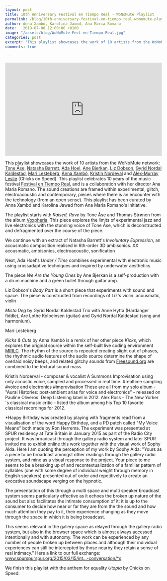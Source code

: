 ```yaml
---
layout: post
title: 10th Anniversary Festival en Tiempo Real - WoNoMute Playlist
permalink: /blog/10th-anniversary-festival-en-tiempo-real-wonomute-playlist/
author: Anna Xambó, Karolina Jawad, Ana Maria Romano
date:   2019-07-08 12:00:00 +0100
image: "/assets/blog/WoNoMute-Fest-en-Tiempo-Real.jpg"
categories: post
excerpt: "This playlist showcases the work of 10 artists from the WoNoMute network: Tone Åse, Natasha Barrett, Ada Hoel, Ane Bjerkan, Liz Dobson, Gyrid Nordal Kaldestad, Mari Lesteberg, Anna Xambó, Kristin Nordeval and Alex-Murray Leslie (Chicks on Speed). This playlist celebrates 10 years of the music festival Festival en Tiempo Real, and is a collaboration with her director Ana Maria Romano. The sound creations are framed within experimental, glitch, electroacoustic and contemporary, pieces where there is an encounter with the technology (from an open sense). This playlist has been curated by Anna Xambó and Karolina Jawad from Ana Maria Romano's initiative."
comments: true

---
```



<!-- <figure style="float:left;margin-right:15px;max-width:40%">
   <img src="/assets/blog/WoNoMute-Fest-en-Tiempo-Real.jpg"
      alt="WoNoMute + Fest en Tiempo Real 10 Años / 10 Years"/>
   <figcaption>WoNoMute + Fest en Tiempo Real 10 Años / 10 Years </figcaption>
</figure> -->

<iframe width="100%" height="300" scrolling="no" frameborder="no" allow="autoplay" src="https://w.soundcloud.com/player/?url=https%3A//api.soundcloud.com/playlists/818348265%3Fsecret_token%3Ds-6tpgC&color=%23ff5500&auto_play=false&hide_related=false&show_comments=true&show_user=true&show_reposts=false&show_teaser=true&visual=true"></iframe>

<br />

This playlist showcases the work of 10 artists from the WoNoMute network: [Tone Åse](), [Natasha Barrett](), [Ada Hoel](), [Ane Bjerkan](), [Liz Dobson](), [Gyrid Nordal Kaldestad](), [Mari Lesteberg](), [Anna Xambó](), [Kristin Nordeval]() and [Alex-Murray Leslie]() (Chicks on Speed). This playlist celebrates 10 years of the music festival [Festival en Tiempo Real](https://tiemporealyladob.wordpress.com/), and is a collaboration with her director Ana Maria Romano. The sound creations are framed within experimental, glitch, electroacoustic and contemporary, pieces where there is an encounter with the technology (from an open sense). This playlist has been curated by Anna Xambó and Karolina Jawad from Ana Maria Romano's initiative.

The playlist starts with *Raised, Rave* by Tone Åse and Thomas Strønen from the album [Voxpheria](https://www.discogs.com/Tone-Åse-Thomas-Strønen-Voxpheria/release/3406112). This piece explores the limits of experimental jazz and live electronics with the stunning voice of Tone Åse, which is deconstructed and defragmented over the course of the piece.

We continue with an extract of Natasha Barrett's *Involuntary Expression*, an acousmatic composition realised in 6th-order 3D ambisonics. XX
acousmatic, ambisonics, electroacoustic, sonification

Next, Ada Hoel's *Under / Time* combines experimental with electronic music using crossadaptive techniques and inspired by underwater aesthetics.

The piece *We Are the Young Ones* by Ane Bjerkan is a self-production with a drum machine and a green bullet through guitar amp.

Liz Dobson's *Body Part* is a short piece that experiments with sound and space. The piece is constructed from recordings of Liz's violin.
acousmatic, violin

*Mista Deg* by Gyrid Nordal Kaldestad Trio with Anne Hytta (Hardanger fiddle), Are Lothe Kolbeinsen (guitar) and Gyrid Nordal Kaldestad (song and harmonium).

Mari Lesteberg

*Kicks & Cuts* by Anna Xambó is a remix of her other piece *Kicks*, which explores the original source within the self-built live coding environment [MIRLC](https://github.com/axambo/MIRLC). The rhythm of the source is repeated creating slight out of phases, the rhythmic audio features of the audio source determine the shape of overlaid noisy beeps, and related glitchy sounds from [Freesound.org](https://freesound.org) are combined to the textural sound mass.

Kristin Norderval - composer & vocalist
A Summons
Improvisation using only acoustic voice, sampled and processed in real time.
#realtime sampling #voice and electronics #improvisation
These are all from my solo album - "Aural Histories: post-ambient arias for voice and electronics”  - released on Pauline Oliveros´  Deep Listening label in 2012.  Alex Ross - The New Yorker´s classical music critic - listed the album among his Top 10 favorite classical recordings for 2012.

*Happy Birthday was created by playing with fragments read from a visualisation of the word Happy Birthday, and a PD patch called "My Voice Means" both made by Ron Herrema. The experiment was presented at SPUR residency at Tate Britain in January 2015 as part of the Radio City project. It was broadcast through the gallery radio system and later SPUR invited me to exhibit online this work together with the visual work of Sophy Alda. Here I am quoting the perception of my work by Sophy Alda: "Yours as a piece to be broadcast amongst other readings through the gallery radio system, and mine as a visual response to the project.
Your piece to me seems to be a breaking up of and recontextualization of a familiar pattern of syllables (one with some degree of individual weight through memory in English speakers) presented out of order and repetitively to create an evocative soundscape verging on the hypnotic.

The presentation of this through a multi space and multi speaker broadcast system seems particularly effective as it echoes the broken up nature of the sound but also facilitates the intimate consumption of it: it is up to the consumer to decide how near or far they are from the the sound and how much attention they pay to it, their experience changing as they move through the space in which it is being broadcast.

This seems relevant in the gallery space as relayed through the gallery radio system, but also in the browser space which is almost always accessed intentionally and with autonomy. The work can be experienced by any number of people broken up between places and although their individual experiences can still be intercepted by those nearby they retain a sense of real intimacy." Here a link to our full exchange: www.spurspurspur.org/2015/03/15/int…-conversation/*s

We finish this playlist with the anthem for equality *Utopia* by Chicks on Speed.
